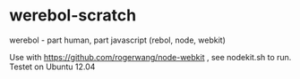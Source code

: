 werebol-scratch
===============

werebol - part human, part javascript (rebol, node, webkit)

Use with https://github.com/rogerwang/node-webkit , see nodekit.sh to run.
Testet on Ubuntu 12.04
